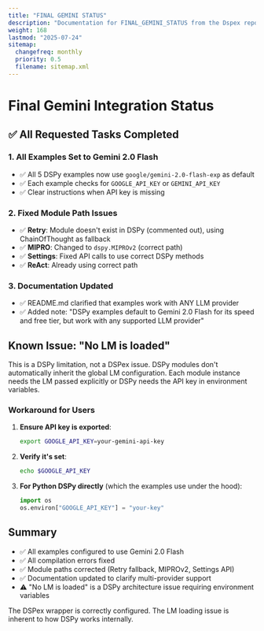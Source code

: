 ```yaml
---
title: "FINAL GEMINI STATUS"
description: "Documentation for FINAL_GEMINI_STATUS from the Dspex repository."
weight: 168
lastmod: "2025-07-24"
sitemap:
  changefreq: monthly
  priority: 0.5
  filename: sitemap.xml
---
```


# Final Gemini Integration Status

## ✅ All Requested Tasks Completed

### 1. All Examples Set to Gemini 2.0 Flash
- ✅ All 5 DSPy examples now use `google/gemini-2.0-flash-exp` as default
- ✅ Each example checks for `GOOGLE_API_KEY` or `GEMINI_API_KEY`
- ✅ Clear instructions when API key is missing

### 2. Fixed Module Path Issues
- ✅ **Retry**: Module doesn't exist in DSPy (commented out), using ChainOfThought as fallback
- ✅ **MIPRO**: Changed to `dspy.MIPROv2` (correct path)
- ✅ **Settings**: Fixed API calls to use correct DSPy methods
- ✅ **ReAct**: Already using correct path

### 3. Documentation Updated
- ✅ README.md clarified that examples work with ANY LLM provider
- ✅ Added note: "DSPy examples default to Gemini 2.0 Flash for its speed and free tier, but work with any supported LLM provider"

## Known Issue: "No LM is loaded"

This is a DSPy limitation, not a DSPex issue. DSPy modules don't automatically inherit the global LM configuration. Each module instance needs the LM passed explicitly or DSPy needs the API key in environment variables.

### Workaround for Users

1. **Ensure API key is exported**:
   ```bash
   export GOOGLE_API_KEY=your-gemini-api-key
   ```

2. **Verify it's set**:
   ```bash
   echo $GOOGLE_API_KEY
   ```

3. **For Python DSPy directly** (which the examples use under the hood):
   ```python
   import os
   os.environ["GOOGLE_API_KEY"] = "your-key"
   ```

## Summary

- ✅ All examples configured to use Gemini 2.0 Flash
- ✅ All compilation errors fixed
- ✅ Module paths corrected (Retry fallback, MIPROv2, Settings API)
- ✅ Documentation updated to clarify multi-provider support
- ⚠️ "No LM is loaded" is a DSPy architecture issue requiring environment variables

The DSPex wrapper is correctly configured. The LM loading issue is inherent to how DSPy works internally.